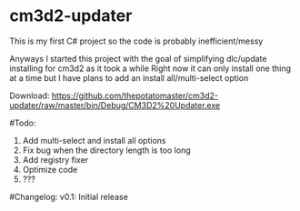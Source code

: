 # cm3d2-updater

This is my first C# project so the code is probably inefficient/messy

Anyways
I started this project with the goal of simplifying dlc/update installing for cm3d2 as it took a while
Right now it can only install one thing at a time but I have plans to add an install all/multi-select option

Download: https://github.com/thepotatomaster/cm3d2-updater/raw/master/bin/Debug/CM3D2%20Updater.exe

#Todo:
1. Add multi-select and install all options
2. Fix bug when the directory length is too long
3. Add registry fixer
4. Optimize code
5. ???

#Changelog: 
v0.1: Initial release
